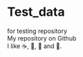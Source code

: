 # Test_data
for testing repository  
My repository on Github  
I like :coffee:, :pizza:, :apple: and :banana:.
